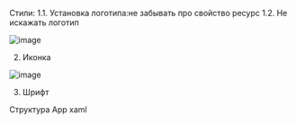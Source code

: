 Стили:
1.1. Установка логотипа:не забывать про свойство ресурс
1.2. Не искажать логотип

![image](https://github.com/Vagabong328/DemoEkzamen/assets/97594467/6ff1cb60-3099-4904-aacf-54022f873cee)

2. Иконка

![image](https://github.com/Vagabong328/DemoEkzamen/assets/97594467/55427570-757d-4103-ae6b-34951614487e)

3. Шрифт
 
Структура App xaml <Style>:
В <Style> указываеться <TargetType> в котором прописываем Box
В <Style> указываеться <Setter> в которых указывается свойство и значение свойства

![image](https://github.com/Vagabong328/DemoEkzamen/assets/97594467/1fa4c9c3-a2a0-46f5-8944-d415b1076481)

4. Цветовая схема

![image](https://github.com/Vagabong328/DemoEkzamen/assets/97594467/42ae0242-9962-44d8-aeb8-57201122d439)

Дополнительно

цвета можно узнать через <SolidColorBrush x:="название" color="значение">

<Grid Background = "LightGray" или Background ="{StaticResource LightGray}">

[] нужно сделать скругление углы, смена цвета при наведении и картина

![image](https://github.com/Vagabong328/DemoEkzamen/assets/97594467/37ed1974-9456-4f79-8093-ff88d253361c)
